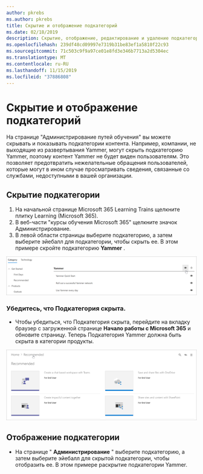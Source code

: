 ```yaml
---
author: pkrebs
ms.author: pkrebs
title: Скрытие и отображение подкатегорий
ms.date: 02/18/2019
description: Скрытие, отображение, редактирование и удаление подкатегорий
ms.openlocfilehash: 239df48cd09997e7319b31be83ef1a5810f22c93
ms.sourcegitcommit: 71c503c9f9a97ce01e8fd3e346b7713a2d5304ec
ms.translationtype: MT
ms.contentlocale: ru-RU
ms.lasthandoff: 11/15/2019
ms.locfileid: "37886808"
---
```

# <a name="hide-and-show-subcategories"></a>Скрытие и отображение подкатегорий

На странице "Администрирование путей обучения" вы можете скрывать и показывать подкатегории контента. Например, компании, не выходящие из развертывания Yammer, могут скрыть подкатегорию Yammer, поэтому контент Yammer не будет виден пользователям. Это позволяет предотвратить нежелательные обращения пользователей, которые могут в ином случае просматривать сведения, связанные со службами, недоступными в вашей организации.

## <a name="hide-a-subcategory"></a>Скрытие подкатегории 

1. На начальной странице Microsoft 365 Learning Trains щелкните плитку Learning (Microsoft 365).
2. В веб-части "курсы обучения Microsoft 365" щелкните значок Администрирование. 
3. В левой области страницы выберите подкатегорию, а затем выберите эйебалл для подкатегории, чтобы скрыть ее. В этом примере скройте подкатегорию **Yammer** .  

![кг-хидесубкат. png](media/cg-hidesubcat.png)

### <a name="verify-the-subcategory-is-hidden"></a>Убедитесь, что Подкатегория скрыта.
- Чтобы убедиться, что Подкатегория скрыта, перейдите на вкладку браузер с загруженной странице **Начало работы с Microsoft 365** и обновите страницу. Теперь Подкатегория Yammer должна быть скрыта в категории продукты. 

![кг-хидесубкатрефреш. png](media/cg-hidesubcatrefresh.png)

## <a name="unhide-a-subcategory"></a>Отображение подкатегории 

- На странице " **Администрирование** " выберите подкатегорию, а затем выберите эйебалл для скрытой подкатегории, чтобы отобразить ее. В этом примере раскрытие подкатегории Yammer.